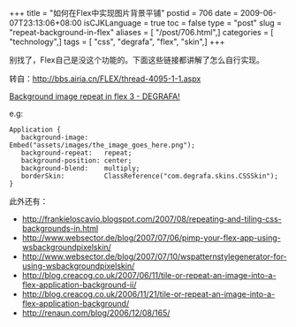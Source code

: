 +++
title = "如何在Flex中实现图片背景平铺"
postid = 706
date = 2009-06-07T23:13:06+08:00
isCJKLanguage = true
toc = false
type = "post"
slug = "repeat-background-in-flex"
aliases = [ "/post/706.html",]
categories = [ "technology",]
tags = [ "css", "degrafa", "flex", "skin",]
+++


别找了，Flex自己是没这个功能的。下面这些链接都讲解了怎么自行实现。  

转自：<http://bbs.airia.cn/FLEX/thread-4095-1-1.aspx>

[Background image repeat in flex 3 - DEGRAFA!](http://bjw.co.nz/developer/flex/83-background-image-repeat-in-flex-3)

e.g:

```
Application {
   background-image:    Embed("assets/images/the_image_goes_here.png");
   background-repeat:   repeat;
   background-position: center;
   background-blend:    multiply;
   borderSkin:          ClassReference("com.degrafa.skins.CSSSkin");
} 
```

此外还有：  
<!--more-->

-   <http://frankieloscavio.blogspot.com/2007/08/repeating-and-tiling-css-backgrounds-in.html>
-   <http://www.websector.de/blog/2007/07/06/pimp-your-flex-app-using-wsbackgroundpixelskin/>
-   <http://www.websector.de/blog/2007/07/10/wspatternstylegenerator-for-using-wsbackgroundpixelskin/>
-   <http://blog.creacog.co.uk/2007/06/11/tile-or-repeat-an-image-into-a-flex-application-background-ii/>
-   <http://blog.creacog.co.uk/2006/11/21/tile-or-repeat-an-image-into-a-flex-application-background/>
-   <http://renaun.com/blog/2006/12/08/165/>

